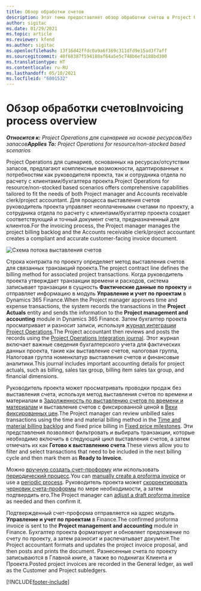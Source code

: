 ```yaml
---
title: Обзор обработки счетов
description: Этот тема предоставляет обзор обработки счетов в Project Operations для сценариев на основе ресурсов/отсутствия запасов.
author: sigitac
ms.date: 01/29/2021
ms.topic: article
ms.reviewer: kfend
ms.author: sigitac
ms.openlocfilehash: 13f16d42ffdc0a9a6f369c311dfd9e15ad3f7aff
ms.sourcegitcommit: 40f68387f594180af64a5e5c748b6efa188bd300
ms.translationtype: HT
ms.contentlocale: ru-RU
ms.lasthandoff: 05/10/2021
ms.locfileid: "6001532"
---
```

# <a name="invoicing-process-overview"></a><span data-ttu-id="dc906-103">Обзор обработки счетов</span><span class="sxs-lookup"><span data-stu-id="dc906-103">Invoicing process overview</span></span>

<span data-ttu-id="dc906-104">_**Относится к:** Project Operations для сценариев на основе ресурсов/без запасов_</span><span class="sxs-lookup"><span data-stu-id="dc906-104">_**Applies To:** Project Operations for resource/non-stocked based scenarios_</span></span>

<span data-ttu-id="dc906-105">Project Operations для сценариев, основанных на ресурсах/отсутствии запасов, предлагают комплексные возможности, адаптированные к потребностям как руководителя проекта, так и сотрудника отдела по расчету с клиентами/бухгалтера проекта.</span><span class="sxs-lookup"><span data-stu-id="dc906-105">Project Operations for resource/non-stocked based scenarios offers comprehensive capabilities tailored to fit the needs of both Project manager and Accounts receivable clerk/project accountant.</span></span> <span data-ttu-id="dc906-106">Для процесса выставления счетов руководитель проекта управляет неоплаченными счетами по проекту, а сотрудника отдела по расчету с клиентами/бухгалтер проекта создает соответствующий и точный документ счета, предназначенный для клиентов.</span><span class="sxs-lookup"><span data-stu-id="dc906-106">For the invoicing process, the Project manager manages the project billing backlog and the Accounts receivable clerk/project accountant creates a compliant and accurate customer-facing invoice document.</span></span>

![Схема потока выставления счетов](./media/invoicing-flow.png)

<span data-ttu-id="dc906-108">Строка контракта по проекту определяет метод выставления счетов для связанных транзакций проекта.</span><span class="sxs-lookup"><span data-stu-id="dc906-108">The project contract line defines the billing method for associated project transactions.</span></span> <span data-ttu-id="dc906-109">Когда руководитель проекта утверждает транзакции времени и расходов, система записывает транзакции в сущность **Фактические данные по проекту** и отправляет информацию в модуль **Управление и учет по проектам** в Dynamics 365 Finance.</span><span class="sxs-lookup"><span data-stu-id="dc906-109">When the Project manager approves time and expense transactions, the system records the transactions in the **Project Actuals** entity and sends the information to the **Project management and accounting** module in Dynamics 365 Finance.</span></span> <span data-ttu-id="dc906-110">Затем бухгалтер проекта просматривает и разносит записи, используя [журнал интеграции Project Operations](../project-accounting/project-operations-integration-journal.md).</span><span class="sxs-lookup"><span data-stu-id="dc906-110">The Project accountant then reviews and posts the records using the [Project Operations Integration journal](../project-accounting/project-operations-integration-journal.md).</span></span> <span data-ttu-id="dc906-111">Этот журнал включает важные сведения бухгалтерского учета для фактических данных проекта, такие как выставление счетов, налоговая группа, Налоговая группа номенклатур выставления счетов и финансовые аналитики.</span><span class="sxs-lookup"><span data-stu-id="dc906-111">This journal includes important accounting details for project actuals, such as billing, sales tax group, billing item sales tax group, and financial dimensions.</span></span>

<span data-ttu-id="dc906-112">Руководитель проекта может просматривать проводки продаж без выставления счета, используя метод выставления счетов по времени и материалам в [Задолженность по выставлению счетов по времени и материалам](../proforma-invoicing/manage-billing-backlog.md#time-and-material-billing-backlog) и выставление счетов с фиксированной ценой в [Вехи фиксированных цен](../proforma-invoicing/manage-billing-backlog.md#fixed-price-milestones).</span><span class="sxs-lookup"><span data-stu-id="dc906-112">The Project manager can review unbilled sales transactions using the time and material billing method in the [Time and material billing backlog](../proforma-invoicing/manage-billing-backlog.md#time-and-material-billing-backlog) and fixed price billing in [Fixed price milestones](../proforma-invoicing/manage-billing-backlog.md#fixed-price-milestones).</span></span> <span data-ttu-id="dc906-113">Эти представления позволяют фильтровать и выбирать транзакции, которые необходимо включить в следующий цикл выставления счетов, а затем отмечать их как **Готово к выставлению счета**.</span><span class="sxs-lookup"><span data-stu-id="dc906-113">These views allow you to filter and select transactions that need to be included in the next billing cycle and then mark them as **Ready to Invoice**.</span></span>

<span data-ttu-id="dc906-114">Можно [вручную создать счет-проформу](../proforma-invoicing/create-manual-proforma-invoice.md) или использовать [периодический процесс](../proforma-invoicing/configure-automated-invoice-creation.md).</span><span class="sxs-lookup"><span data-stu-id="dc906-114">You can [manually create a proforma invoice](../proforma-invoicing/create-manual-proforma-invoice.md) or use a [periodic process](../proforma-invoicing/configure-automated-invoice-creation.md).</span></span> <span data-ttu-id="dc906-115">Руководитель проекта может [скорректировать черновик счета-проформы](../proforma-invoicing/manage-proforma-invoice.md) по мере необходимости, а затем подтвердить его.</span><span class="sxs-lookup"><span data-stu-id="dc906-115">The Project manager can [adjust a draft proforma invoice](../proforma-invoicing/manage-proforma-invoice.md) as needed and then confirm it.</span></span>

<span data-ttu-id="dc906-116">Подтвержденный счет-проформа отправляется на адрес модуль **Управление и учет по проектам** в Finance.</span><span class="sxs-lookup"><span data-stu-id="dc906-116">The confirmed proforma invoice is sent to the **Project management and accounting** module in Finance.</span></span> <span data-ttu-id="dc906-117">Бухгалтер проекта форматирует и обновляет предложение по счету по проекту, а затем разносит и распечатывает документ.</span><span class="sxs-lookup"><span data-stu-id="dc906-117">The Project accountant formats and updates the project invoice proposal, and then posts and prints the document.</span></span> <span data-ttu-id="dc906-118">Разнесенные счета по проекту записываются в Главной книге, а также во подкнигах Клиента и Проекта.</span><span class="sxs-lookup"><span data-stu-id="dc906-118">Posted project invoices are recorded in the General ledger, as well as the Customer and Project subledgers.</span></span>


[!INCLUDE[footer-include](../includes/footer-banner.md)]
